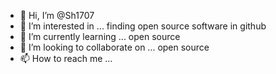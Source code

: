 - 👋 Hi, I’m @Sh1707
- 👀 I’m interested in ... finding open source software in github
- 🌱 I’m currently learning ... open source 
- 💞️ I’m looking to collaborate on ... open source
- 📫 How to reach me ... 

<!---
Sh1707/Sh1707 is a ✨ special ✨ repository because its `README.md` (this file) appears on your GitHub profile.
You can click the Preview link to take a look at your changes.
--->
